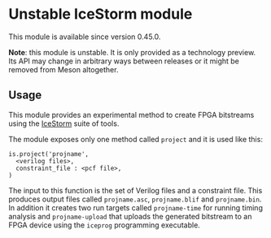 # Unstable IceStorm module

This module is available since version 0.45.0.

**Note**: this module is unstable. It is only provided as a technology
preview.  Its API may change in arbitrary ways between releases or it
might be removed from Meson altogether.

## Usage

This module provides an experimental method to create FPGA bitstreams using
the [IceStorm](http://www.clifford.at/icestorm/) suite of tools.

The module exposes only one method called `project` and it is used
like this:

    is.project('projname',
      <verilog files>,
      constraint_file : <pcf file>,
    )

The input to this function is the set of Verilog files and a
constraint file. This produces output files called `projname.asc`,
`projname.blif` and `projname.bin`. In addition it creates two run
targets called `projname-time` for running timing analysis and
`projname-upload` that uploads the generated bitstream to an FPGA
device using the `iceprog` programming executable.
